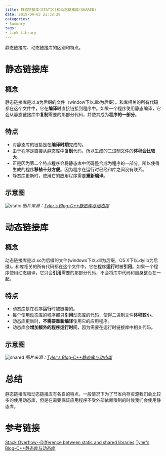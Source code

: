 ```yaml
---
title: 静态链接库(STATIC)和动态链接库(SHARED)
date: 2019-04-03 21:38:29
categories:
- Summary
tags:
- Link Library
---
```

静态链接库、动态链接库的区别和特点。
<!--more-->
# 静态链接库
## 概念
静态链接库是以.a为后缀的文件（window下以.lib为后缀）。和库相关的所有代码都在这个文件中，它在**编译**时直接链接到程序中。如果一个程序使用静态编译，它会从静态链接库中**复制**需要的那部分代码，并使其成为**程序的一部分**。

## 特点
- 对静态库的链接是在**编译时期**完成的。
- 由于程序是直接从静态库中**复制**代码，所以生成的二进制文件的**体积会比较大**。
- 正是因为第二个特点程序会将静态库中代码整合成为程序的一部分，所以使得生成的程序**移植十分方便**。因为程序在运行时已经和库之间没有联系。
- 静态库更新时，使用它的应用程序需要**重新编译**。

## 示意图
![static](/static.png)
*图片来源：[Tyler's Blog-C++静态库与动态库](https://www.cnblogs.com/skynet/p/3372855.html)*

# 动态链接库
## 概念
动态链接库是以.so为后缀的文件(windows下以.dll为后缀，OS X下以.dylib为后缀)。和库相关的所有代码都在这个文件中，它在程序**运行**时被**引用**。如果一个程序使用动态编译，它只会**引用**需要的那部分代码，不会将库中代码和自身整合在一起。

## 特点
- 动态库是在程序**运行**时被链接的。
- 每个使用动态库的程序都只**引用**动态库的代码，使得二进制文件**体积较小**。
- 动态库更新时，**不需要重新编译**使用它的应用程序。
- 动态库会**增加额外的程序运行时间**，因为需要在运行时链接库中相关代码。

## 示意图
![shared](/shared.png)
*图片来源：[Tyler's Blog-C++静态库与动态库](https://www.cnblogs.com/skynet/p/3372855.html)*

# 总结
静态链接库和动态链接库有各自的特点，一般情况下为了节省内存资源我们会比较多的使用动态库，但是在需要保证应用程序不受外部依赖限制的时候我们会使用静态库。

# 参考链接
[Stack Overflow--Difference between static and shared libraries](https://stackoverflow.com/questions/2649334/difference-between-static-and-shared-libraries)
[Tyler's Blog-C++静态库与动态库](https://www.cnblogs.com/skynet/p/3372855.html)